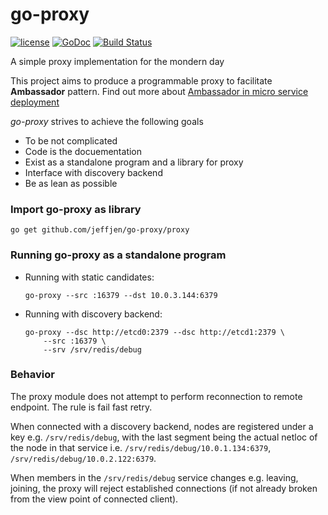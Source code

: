 # go-proxy
[![license](http://img.shields.io/badge/license-MIT-blue.svg)](https://raw.githubusercontent.com/jeffjen/go-libkv/master/LICENSE)
[![GoDoc](https://godoc.org/github.com/jeffjen/go-proxy/proxy?status.png)](https://godoc.org/github.com/jeffjen/go-proxy/proxy)
[![Build Status](https://travis-ci.org/jeffjen/go-proxy.svg)](https://travis-ci.org/jeffjen/go-proxy)

A simple proxy implementation for the mondern day

This project aims to produce a programmable proxy to facilitate **Ambassador**
pattern.  Find out more about [Ambassador in micro service
deployment](https://github.com/jeffjen/ambd)

*go-proxy* strives to achieve the following goals
- To be not complicated
- Code is the docuementation
- Exist as a standalone program and a library for proxy
- Interface with discovery backend
- Be as lean as possible

### Import go-proxy as library
`go get github.com/jeffjen/go-proxy/proxy`

### Running go-proxy as a standalone program
- Running with static candidates:  
    ```
    go-proxy --src :16379 --dst 10.0.3.144:6379
    ```

- Running with discovery backend:  
    ```
    go-proxy --dsc http://etcd0:2379 --dsc http://etcd1:2379 \
        --src :16379 \
        --srv /srv/redis/debug
    ```

### Behavior
The proxy module does not attempt to perform reconnection to remote endpoint.
The rule is fail fast retry.

When connected with a discovery backend, nodes are registered under a key e.g.
`/srv/redis/debug`,
with the last segment being the actual netloc of the node in that service i.e.
`/srv/redis/debug/10.0.1.134:6379`, `/srv/redis/debug/10.0.2.122:6379`.

When members in the `/srv/redis/debug` service changes e.g. leaving,
joining, the proxy will reject established connections (if not already
broken from the view point of connected client).

